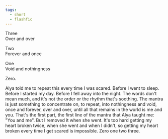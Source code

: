 ```yaml
---
tags:
  - short
  - flashfic
---
```


Three  
Over and over

Two  
Forever and once

One  
Void and nothingness

Zero.

Alya told me to repeat this every time I was scared. Before I went to sleep. Before I started my day. Before I fell away into the night. The words don't mean much, and it's not the order or the rhythm that's soothing. The mantra is just something to concentrate on, to repeat, into nothingness and void, once and forever, over and over, until all that remains in the world is me and you. That's the first part, the first line of the mantra that Alya taught me: "You and me". But I removed it when she went. It's too hard getting my heart broken twice, when she went and when I didn't, so getting my heart broken every time I get scared is impossible. Zero one two three.
